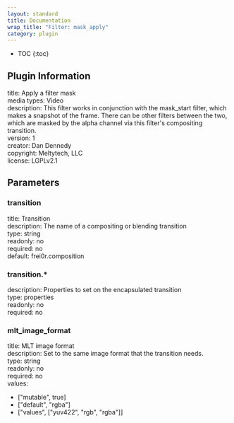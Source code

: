 ```yaml
---
layout: standard
title: Documentation
wrap_title: "Filter: mask_apply"
category: plugin
---
```

* TOC
{:toc}

## Plugin Information

title: Apply a filter mask  
media types:
Video  
description: This filter works in conjunction with the mask_start filter, which makes a snapshot of the frame. There can be other filters between the two, which are masked by the alpha channel via this filter&#39;s compositing transition.  
version: 1  
creator: Dan Dennedy  
copyright: Meltytech, LLC  
license: LGPLv2.1  

## Parameters

### transition

title: Transition    
description:
The name of a compositing or blending transition  
type: string  
readonly: no  
required: no  
default: frei0r.composition  

### transition.*

  
description:
Properties to set on the encapsulated transition  
type: properties  
readonly: no  
required: no  

### mlt_image_format

title: MLT image format    
description:
Set to the same image format that the transition needs.  
type: string  
readonly: no  
required: no  
values:  

* ["mutable", true]
* ["default", "rgba"]
* ["values", ["yuv422", "rgb", "rgba"]]


